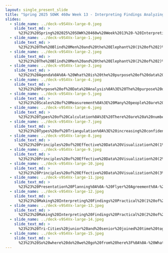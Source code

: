 ```yaml
---
layout: single_present_slide
title: "Spring 2025 SOWK 460w Week 13 - Interpreting Findings Analyzing and Understanding Data for Program Evaluation"
slides:
  - slide_name: ../deck-v9S4Vx-large-0.jpeg
    slide_text_md: >
      %23%23%20Spring%202025%20SOWK%20460w%20Week%2013%20-%20Interpreting%20Findings%20Analyzing%20and%20Understanding%20Data%20for%20Program%20Evaluation%0A%0Atitle:%20Spring%202025%20SOWK%20460w%20Week%2013%20-%20Interpreting%20Findings%20Analyzing%20and%20Understanding%20Data%20for%20Program%20Evaluation%0Adate:%202025-04-14%2011:58:13%0Alocation:%20Heritage%20University%0Atags:%0A%20%20-%20Heritage%20University%0A%20%20-%20BASW%20Program%0A%20%20-%20SOWK%20460w%0Apresentation_video:%20%3E%0A%20%20%22%22%0Adescription:%20%3E%0A%0ADuring%20week%2013,%20we%20are%20going%20to%20be%20focused%20on%20data%20analysis%20and%20interpretation.%20The%20following%20is%20the%20agenda.%0A%0A-%20What%20is%20the%20purpose%20of%20data%20analysis%0A-%20Scales%20of%20measurement%0A-%20Types%20of%20calculation%0A-%20Practical%20application%20of%20interpreting%20findings%0A-%20Joined%20activity%20with%20juniors%20and%20seniors%20%0A-%20How%20we%20implement%20it%20for%20program%20evaluation%0A%0A
  - slide_name: ../deck-v9S4Vx-large-1.jpeg
    slide_text_md: >
      %23%23%20The%20Blind%20Men%20and%20the%20Elephant%20(1%20of%202)%0A%3E%20I%20want%20to%20start%20off%20our%20discussion%20regarding%20data%20telling%20about%20a%20story%20you%20might%20have%20heard%20before,%20that%20of%20%20the%20blind%20men%20and%20an%20elephant%20which%20originated%20in%20the%20Indian%20subcontinent%E2%80%A6%0A%0A%0A%5BWhole%20Group%20Activity%5D%20Listen%20to%20%5B%22The%20Blind%20Men%20and%20the%20Elephant%22%20by%20John%20G.%20Saxe%20(Read%20by%20Tom%20O'Bedlam)%5D(https://youtu.be/bJVBQefNXIw)%0A%0A-%20One%20touched%20the%20tusk%20and%20said%20this%20feels%20like%20a%20spear%0A-%20One%20touched%20the%20trunk%20and%20said%20this%20feels%20like%20a%20snake%0A-%20One%20touched%20the%20ears%20and%20said%20this%20feels%20like%20a%20fan%0A-%20One%20touched%20it's%20legs%20and%20thought%20that%20it%20was%20like%20tree%20trunks%0A-%20One%20touched%20it's%20torso%20and%20thought%20it%20was%20like%20a%20brick%20wall%0A-%20One%20touched%20it's%20tail%20and%20thought%20it%20was%20like%20a%20rope%0A%0A%3Cdiv%20style%3D%22text-align:%20center%22%20markdown%3D%221%22%3E%0AReference%0A%3C/div%3E%0A%3Cdiv%20style%3D%22margin:%200%200%200%202em;%20text-indent:%20-2em;%22%20markdown%3D%221%22%3E%0A%0ASpoken%20Verse%20(2010%20Aug%2031)%20%22The%20Blind%20Men%20and%20the%20Elephant%22%20by%20John%20G.%20Saxe%20(Read%20by%20Tom%20O'Bedlam).%20_YouTube_.%20%3Chttps://youtu.be/bJVBQefNXIw%3E%0A%0A%3C/div%3E%0A%0A
  - slide_name: ../deck-v9S4Vx-large-2.jpeg
    slide_text_md: >
      %23%23%20The%20Blind%20Men%20and%20the%20Elephant%20(2%20of%202)%0A%3E%20Understanding%20data%20from%20a%20program%20evaluation%20is%20complicated%20and%20can%20be%20really%20challenging.%20In%20many%20ways%20it%20can%20be%20a%20bit%20like%20the%20blind%20men%20touching%20the%20elephant.%20%0A%0A
  - slide_name: ../deck-v9S4Vx-large-3.jpeg
    slide_text_md: >
      %23%23%20Agenda%0A%0A-%20What%20is%20the%20purpose%20of%20data%20analysis%0A-%20Scales%20of%20measurement%0A-%20Types%20of%20calculation%0A-%20Practical%20application%20of%20interpreting%20findings%0A-%20Joined%20activity%20with%20juniors%20and%20seniors%20%0A-%20How%20we%20implement%20it%20for%20program%20evaluation%0A%0A
  - slide_name: ../deck-v9S4Vx-large-4.jpeg
    slide_text_md: >
      %23%23%20Purpose%20of%20Data%20Analysis%0A%3E%20The%20purpose%20of%20analyzing%20data%20is%20to%20obtain%20usable%20and%20useful%20information.%20The%20analysis,%20irrespective%20of%20whether%20the%20data%20is%20qualitative%20or%20quantitative,%20may:%0A%0A-%20Describe%20and%20summarize%20the%20data%0A-%20Identify%20relationships%20between%20variables%0A-%20Compare%20variables%0A-%20Identify%20the%20difference%20between%20variables%0A-%20Forecast%20outcomes%0A%0A
  - slide_name: ../deck-v9S4Vx-large-5.jpeg
    slide_text_md: >
      %23%23%20Scales%20of%20Measurement%0A%3E%20Many%20people%20are%20confused%20about%20what%20type%20of%20analysis%20to%20use%20on%20a%20set%20of%20data%20and%20the%20relevant%20forms%20of%20pictorial%20presentation%20or%20data%20display.%20The%20decision%20is%20based%20on%20the%20scale%20of%20measurement%20of%20the%20data.%20These%20scales%20are%20nominal,%20ordinal%20and%20numerical.%0A%0A*%20__Nominal%20scale__:%20the%20data%20can%20be%20classified%20into%20a%20non-numerical%20or%20named%20categories,%20and%20the%20order%20in%20which%20these%20categories%20can%20be%20written%20or%20asked%20is%20arbitrary.%0A*%20__Ordinal%20scale__:%20the%20data%20can%20be%20classified%20into%20non-numerical%20or%20named%20categories%20an%20inherent%20order%20exists%20among%20the%20response%20categories.%20Ordinal%20scales%20are%20seen%20in%20questions%20that%20call%20for%20ratings%20of%20quality%20(for%20example,%20very%20good,%20good,%20fair,%20poor,%20very%20poor)%20and%20agreement%20(for%20example,%20strongly%20agree,%20agree,%20disagree,%20strongly%20disagree).%0A*%20__Numerical%20scale__:%20where%20numbers%20represent%20the%20possible%20response%20categories%20there%20is%20a%20natural%20ranking%20of%20the%20categories%20zero%20on%20the%20scale%20has%20meaning%20there%20is%20a%20quantifiable%20difference%20within%20categories%20and%20between%20consecutive%20categories.%0A%0A
  - slide_name: ../deck-v9S4Vx-large-6.jpeg
    slide_text_md: >
      %23%23%20Types%20of%20Calculation%0A%3E%20There%20are%20a%20number%20of%20different%20analysis%20methods%20we%20use%20for%20data%20analysis.%20These%20include:%0A%0A%0AUnivariate%20Statistics%0A%0A-%20Count%20(frequencies,%20_N_/_n_)%0A-%20Percentage%0A-%20Range%0A-%20Mean%20(average)%0A-%20Median%20(middle%20number)%0A-%20Mode%20(number%20of%20times)%0A-%20Standard%20deviation%20(amount%20of%20change)%0A%0ABivariate%20Analysis%0A-%20Coefficient%20of%20correlation%20(strength%20and%20direction%20of%20relationship)%0A%09-%20coefficient%20of%20determination%20(_r_%5E2)%20when%20coefficient%20is%20multiplied%20by%20self%0A%09-%20Inverse%20relationship%20(one%20goes%20up%20the%20other%20goes%20down)%0A%09-%20Continuous%20variables%20(AKA%20interval%20or%20ratio%20level%20variables)%20like%20age,%20weight,%20etc.%20and%20use%20Pearson%20correlation%0A%09-%20Ordinal%20data%20(ranked%20position)%0A%09-%20Spearman's%20rho%20and%20Kendals%20tau-b%20used%20for%20correlation%20of%20ordinal%20data%0A-%20Statistical%20significance%20(likelihood%20result%20is%20not%20chance)%0A%09-%20p%20%3E%20.05%20not%20significant%0A%09-%20p%20%3C%20.01%20significant%0A%09-%20p%20%3C%20.001%20highly%20significant%0A-%20_t_-test%20(practical%20way%20of%20comparisons%20between%20two%20groups).%0A%09-%20Can%20be%20paired%20samples%20_t_-test%0A%09-%20or%20independent%20samples%20_t_-test%0A-%20ANOVA%20(One-way%20Analysis%20of%20Variance%20-%20to%20compare%20means%20across%20groups)%20A%20statistical%20test%20used%20to%20determine%20whether%20there%20are%20significant%20differences%20between%20the%20means%20of%20three%20or%20more%20independent%20groups.%0A-%20Effect%20Size%20(Magnitude%20of%20difference)%20-%20A%20measure%20that%20describes%20the%20magnitude%20of%20the%20difference%20or%20relationship%20between%20variables,%20independent%20of%20sample%20size.%0A%0AMultiple%20Regression%20(predict%20outcome%20from%20variables)%20-%20A%20statistical%20technique%20that%20predicts%20the%20value%20of%20a%20dependent%20variable%20based%20on%20two%20or%20more%20independent%20variables.%0AFactor%20Analysis%20(identify%20variable%20groupings)%20-%20A%20method%20used%20to%20identify%20underlying%20relationships%20between%20variables%20by%20grouping%20them%20into%20factors%20based%20on%20correlations.%0A%0AAnalysis%20of%20Categorical%20(Nominal)%20Variables-%20Statistical%20methods%20used%20to%20examine%20relationships%20between%20variables%20that%20represent%20categories%20rather%20than%20numerical%20values.%0A%0A-%20Chi-Square%20Analysis%20(test%20association%20between%20categories)%20-%20A%20statistical%20test%20used%20to%20determine%20if%20there%20is%20a%20significant%20association%20between%20two%20categorical%20variables.%0A-%20Cross%20tabulation%20(compare%20category%20frequencies)%20-%20A%20table%20that%20displays%20the%20frequency%20distribution%20of%20variables%20to%20explore%20relationships%20between%20two%20or%20more%20categorical%20variables.%0A-%20Logistical%20regression%20(predict%20binary%20outcomes)%20-%20A%20regression%20analysis%20method%20used%20to%20predict%20the%20probability%20of%20a%20binary%20outcome%20based%20on%20one%20or%20more%20independent%20variables.%0A-%20Odds%20ratio%20(compare%20likelihoods%20between%20groups)%20-%20A%20statistic%20that%20quantifies%20the%20strength%20of%20association%20between%20two%20events,%20representing%20the%20odds%20of%20an%20outcome%20occurring%20in%20one%20group%20compared%20to%20another.%0A%0A%0A
  - slide_name: ../deck-v9S4Vx-large-7.jpeg
    slide_text_md: >
      %23%23%20Types%20of%20Triangulation%0A%3E%20increasing%20confidence%20in%20research%20data,%20creating%20innovative%20ways%20of%20understanding%20a%20phenomenon,%20revealing%20unique%20findings,%20challenging%20or%20integrating%20theories,%20and%20providing%20a%20clearer%20understanding%20of%20the%20problem.%20(p%20254)%0A%0A**Data%20Source**%20Time,%20space,%20and%20person%0A**Investigator**%20Multiple%20researchers%0A**Methodological**%20Using%20multi-methods%20in%20investigation%0A**Theoretical**%20Using%20multiple%20theories%20or%20hypotheses%0A**Data-Analysis**%20Two%20or%20more%20methods%20of%20analyzing%20data%0A%0A%0A%3Cdiv%20style%3D%22text-align:%20center%22%20markdown%3D%221%22%3E%0AReference%0A%3C/div%3E%0A%3Cdiv%20style%3D%22margin:%200%200%200%202em;%20text-indent:%20-2em;%22%20markdown%3D%221%22%3E%0A%0AThurmond,%20V.%20A.%20(2001).%20The%20point%20of%20triangulation.%20_Journal%20of%20Nursing%20Scholarship,%2033_(3),%20253-258.%20%3Chttps://doi.org/10.1111/j.1547-5069.2001.00253.x%3E%0A%0A%3C/div%3E%0A%0A%0A
  - slide_name: ../deck-v9S4Vx-large-8.jpeg
    slide_text_md: >
      %23%23%20Principles%20of%20Effective%20Data%20Visualization%20(1%20of%203)%0A%3E%20Midway%20(2020)%20provide%20some%20good%20recommendations%20for%20developing%20effective%20data%20visualization.%0A%0AIn%20the%20design%20phase%20we%20should%20be:%0A%0A-%20Diagram%20first,%20focus%20on%20message:%20before%20you%20make%20a%20visual,%20prioritize%20the%20information%20you%20want%20to%20share,%20envision%20it,%20and%20design%20it%0A-%20Adopt%20the%20best%20software%20for%20your%20needs:%20Might%20mean%20learning%20new%20tools%20or%20partnering%20with%20people%20who%20have%20expertise%0A%0AAs%20we%20move%20onto%20making%20the%20figure,%20consider:%0A%0A-%20Use%20the%20correct%20geometry;%20consider%20showing%20the%20data:%20Bar%20charts,%20areas,%20logistic%20regression%20all%20show%20different%20things.%20Pick%20the%20one%20that%20is%20going%20to%20clearly%20display%20your%20information.%0A%0A
  - slide_name: ../deck-v9S4Vx-large-9.jpeg
    slide_text_md: >
      %23%23%20Principles%20of%20Effective%20Data%20Visualization%20(2%20of%203)%0A%3E%20There%20are%20a%20number%20of%20different%20types%20of%20graphical%20representations%20we%20might%20use.%20They%20all%20showcase%20different%20information%20about%20the%20data%20you%20are%20displaying.%0A%0ASome%20include:%0A%0A-%20**Dot%20Plot**:%20Shows%20individual%20data%20points.%0A-%20**Boxplot**:%20Summarizes%20spread%20and%20outliers.%0A-%20**Violin%20Plot**:%20Combines%20spread%20and%20density.%0A-%20**Bar%20Chart**:%20Displays%20group%20sizes%20with%20bars.%0A-%20**Histogram**:%20Groups%20continuous%20data%20into%20bins.%0A-%20**Scatter%20Plot**:%20Plots%20points%20to%20find%20patterns.%0A-%20**Line%20Graph**:%20Connects%20data%20points%20in%20sequence.%0A-%20**Heatmap**:%20Colors%20show%20intensity%20across%20a%20grid.%0A-%20**Map%20(Geospatial%20Plot)**:%20Plots%20data%20geographically.%0A-%20**Network%20Diagram**:%20Maps%20links%20between%20entities.%0A%0AConsider:%20%0A%0A%7C%20**Chart%20Type**%20%7C%20**Short%20Description**%20%7C%20**Best%20Use**%20%7C%0A%7C---%7C---%7C---%7C%0A%7C%20**Dot%20Plot**%20%7C%20Plots%20each%20data%20point%20individually%20for%20clear%20comparison.%20%7C%20Small%20sample%20comparisons,%20showing%20individual%20data%20points%20%7C%0A%7C%20**Boxplot**%20%7C%20Displays%20median,%20quartiles,%20and%20outliers%20of%20a%20dataset.%20%7C%20Summarizing%20distributions;%20highlighting%20medians,%20variability,%20and%20outliers%20%7C%0A%7C%20**Violin%20Plot**%20%7C%20Combines%20boxplot%20features%20with%20a%20mirrored%20density%20plot.%20%7C%20Showing%20distribution%20shapes%20and%20density%20with%20summary%20statistics%20%7C%0A%7C%20**Bar%20Chart**%20%7C%20Uses%20bars%20to%20represent%20the%20size%20of%20different%20groups.%20%7C%20Comparing%20amounts%20or%20counts%20across%20categories%20%7C%0A%7C%20**Histogram**%20%7C%20Bins%20continuous%20data%20and%20shows%20frequency%20in%20each%20bin.%20%7C%20Showing%20frequency%20distributions%20of%20continuous%20variables%20%7C%0A%7C%20**Scatter%20Plot**%20%7C%20Plots%20individual%20data%20points%20to%20reveal%20patterns%20or%20trends.%20%7C%20Showing%20relationships/correlations%20between%20two%20continuous%20variables%20%7C%0A%7C%20**Line%20Graph**%20%7C%20Connects%20data%20points%20with%20lines%20to%20show%20trends.%20%7C%20Tracking%20changes%20over%20time%20or%20ordered%20sequences%20%7C%0A%7C%20**Heatmap**%20%7C%20Uses%20color%20gradients%20to%20represent%20values%20across%20a%20matrix.%20%7C%20Showing%20magnitude/intensity%20patterns%20across%20two%20dimensions%20%7C%0A%7C%20**Map%20(Geospatial%20Plot)**%20%7C%20Plots%20data%20points%20or%20regions%20onto%20geographic%20maps.%20%7C%20Showing%20geographic%20variation%20of%20data%20%7C%0A%7C%20**Network%20Diagram**%20%7C%20Visualizes%20connections%20and%20interactions%20between%20nodes.%20%7C%20Showing%20relationships,%20links,%20or%20flows%20between%20entities%20%7C%0A%0A
  - slide_name: ../deck-v9S4Vx-large-10.jpeg
    slide_text_md: >
      %23%23%20Principles%20of%20Effective%20Data%20Visualization%20(3%20of%203)%0A%3E%20Other%20aspects%20of%20making%20the%20figure%20we%20should%20consider%20include:%0A%0A-%20Use%20an%20effective%20color%20scheme:%20Use%20color,%20but%20make%20it%20so%20can%20be%20printed%20grey%20scale%20if%20necessary.%0A-%20Include%20any%20relevant%20metric%20of%20uncertainty:%20Uncertainty%20is%20often%20not%20included%20in%20figures%20and,%20therefore,%20part%20of%20the%20statistical%20message%20is%20left%20out%0A-%20Use%20small%20multiples%20(if%20appropriate):%20Think%20about%20this%20as%20boxes%20showing%20changes%20to%20the%20diagram.%20Makes%20it%20really%20clear%20what%20is%20happening.%0A-%20Distinguish%20models%20from%20data:%20Make%20it%20clear%20what%20you%20are%20saying.%0A-%20Include%20a%20detailed,%20standalone%20caption:%20Should%20describe%20the%20figure.%0A%0AAs%20well%20we%20need%20to%20review%20the%20figure%20by%0A%0A-%20Consider%20an%20infographic:%20Although%20it%20is%20not%20recommended%20to%20convert%20all%20figures%20to%20infographics,%20info-%20graphics%20were%20found20%20to%20have%20the%20highest%20memorability%20score%20and%20that%20diagrams%20outperformed%20points,%20bars,%20lines,%20and%20tables%20in%20terms%20of%20memorability%0A-%20Get%20an%20independent%20figure%20review:%20Test,%20test%20test.%0A%0AFigures%20are%20not%20just%20a%20scientific%20side%20dish%20but%20can%20be%20a%20critical%20point%20along%20the%20scientific%20process%0A%0A%3Cdiv%20style%3D%22text-align:%20center%22%20markdown%3D%221%22%3E%0AReference%0A%3C/div%3E%0A%3Cdiv%20style%3D%22margin:%200%200%200%202em;%20text-indent:%20-2em;%22%20markdown%3D%221%22%3E%0A%0AMidway,%20S.%20R.%20(2020).%20Principles%20of%20effective%20data%20visualization.%20_Patterns,%201_(9),%20100141.%20%3Chttps://doi.org/10.1016/j.patter.2020.100141%3E%0A%0A%3C/div%3E%0A%0A
  - slide_name: ../deck-v9S4Vx-large-11.jpeg
    slide_text_md: >
      %23%23%20Presentation%20Planning%0A%0A-%20Flyer%20Agreement%0A-%20Light%20refreshments%0A%0A
  - slide_name: ../deck-v9S4Vx-large-12.jpeg
    slide_text_md: >
      %23%23%20Making%20Interpreting%20Findings%20Practical%20(1%20of%202)%0A%0A%5BWhole%20Group%20Activity%5D%20Use%20the%20survey%20created%20week%20six%20and%20have%20each%20individual%20take%20the%20survey.%0A%0AFind%20the%20Survey%20at%20%5B2025%20Spring%20SOWK%20460w%20BASW%20Quality%20Assurance%20Survey%5D(https://forms.office.com/r/HtMrBvWWRR)%0A%0A
  - slide_name: ../deck-v9S4Vx-large-13.jpeg
    slide_text_md: >
      %23%23%20Making%20Interpreting%20Findings%20Practical%20(2%20of%202)%0A%0A%5BSmall%20Group%20Activity%5D%20As%20small%20groups,%20come%20up%20with%20how%20you%20would%20want%20to%20present%20some%20of%20the%20data%20collected%20to%20your%20peers.%20What%20are%20some%20of%20the%20insights%20you%20found%3F%0A%0A
  - slide_name: ../deck-v9S4Vx-large-14.jpeg
    slide_text_md: >
      %23%23%20Tri-Cities%20junior%20and%20senior%20joined%20time%20together%0A%0A
  - slide_name: ../deck-v9S4Vx-large-15.jpeg
    slide_text_md: >
      %23%23%20So%20where%20do%20we%20go%20from%20here%3F%0A%0A-%20What%20kind%20of%20data%20have%20you%20collected%0A-%20How%20are%20you%20analyzing%20it%0A-%20Technical%20support%0A
---
```

